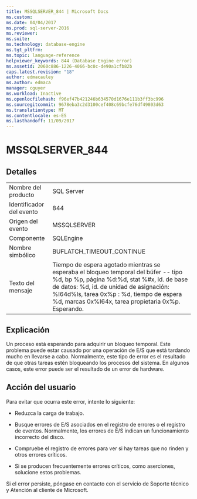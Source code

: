 ```yaml
---
title: MSSQLSERVER_844 | Microsoft Docs
ms.custom: 
ms.date: 04/04/2017
ms.prod: sql-server-2016
ms.reviewer: 
ms.suite: 
ms.technology: database-engine
ms.tgt_pltfrm: 
ms.topic: language-reference
helpviewer_keywords: 844 (Database Engine error)
ms.assetid: 2060c886-1226-4066-bc0c-de90a1cfb82b
caps.latest.revision: "18"
author: edmacauley
ms.author: edmaca
manager: cguyer
ms.workload: Inactive
ms.openlocfilehash: f96ef47b421246b634570d1676e111b3ff3bc996
ms.sourcegitcommit: 9678eba3c2d3100cef408c69bcfe76df49803d63
ms.translationtype: MT
ms.contentlocale: es-ES
ms.lasthandoff: 11/09/2017
---
```

# <a name="mssqlserver844"></a>MSSQLSERVER_844
  
## <a name="details"></a>Detalles  
  
|||  
|-|-|  
|Nombre del producto|SQL Server|  
|Identificador del evento|844|  
|Origen del evento|MSSQLSERVER|  
|Componente|SQLEngine|  
|Nombre simbólico|BUFLATCH_TIMEOUT_CONTINUE|  
|Texto del mensaje|Tiempo de espera agotado mientras se esperaba el bloqueo temporal del búfer -- tipo %d, bp %p, página %d:%d, stat %#x, id. de base de datos: %d, id. de unidad de asignación: %I64d%ls, tarea 0x%p : %d, tiempo de espera %d, marcas 0x%I64x, tarea propietaria 0x%p.  Esperando.|  
  
## <a name="explanation"></a>Explicación  
Un proceso está esperando para adquirir un bloqueo temporal. Este problema puede estar causado por una operación de E/S que está tardando mucho en llevarse a cabo. Normalmente, este tipo de error es el resultado de que otras tareas estén bloqueando los procesos del sistema. En algunos casos, este error puede ser el resultado de un error de hardware.  
  
## <a name="user-action"></a>Acción del usuario  
Para evitar que ocurra este error, intente lo siguiente:  
  
-   Reduzca la carga de trabajo.  
  
-   Busque errores de E/S asociados en el registro de errores o el registro de eventos. Normalmente, los errores de E/S indican un funcionamiento incorrecto del disco.  
  
-   Compruebe el registro de errores para ver si hay tareas que no rinden y otros errores críticos.  
  
-   Si se producen frecuentemente errores críticos, como aserciones, solucione estos problemas.  
  
Si el error persiste, póngase en contacto con el servicio de Soporte técnico y Atención al cliente de Microsoft.  
  
